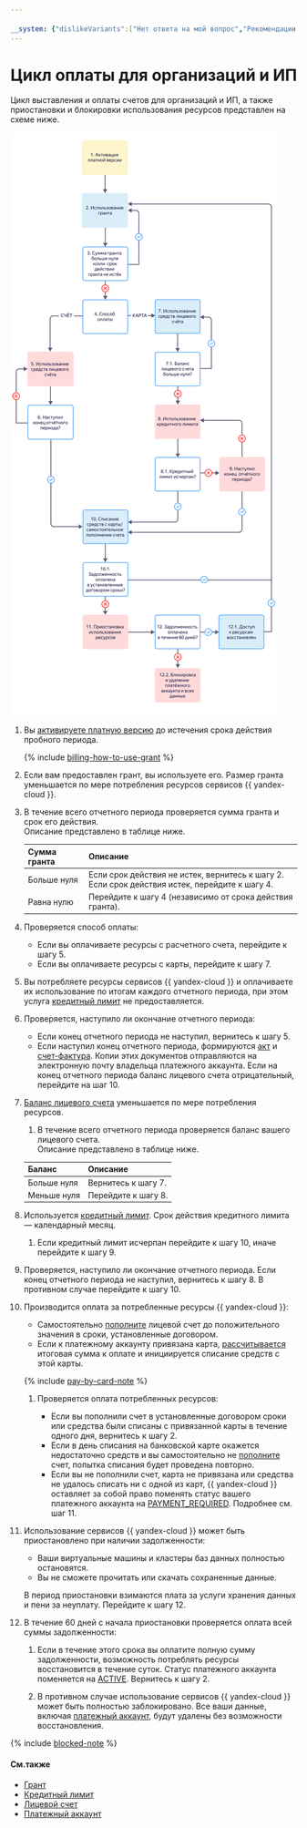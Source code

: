```yaml
---

__system: {"dislikeVariants":["Нет ответа на мой вопрос","Рекомендации не помогли","Содержание не соответствует заголовку","Другое"]}
---
```

# Цикл оплаты для организаций и ИП

Цикл выставления и оплаты счетов для организаций и ИП, а также приостановки и блокировки использования ресурсов представлен на схеме ниже.

![image](../_assets/billing-cycle-business-credit.png)

1. Вы [активируете платную версию](../operations/activate-commercial.md) до истечения срока действия пробного периода.

   {% include [billing-how-to-use-grant](../../_includes/billing-how-to-use-grant.md) %}

1. Если вам предоставлен грант, вы используете его. Размер гранта уменьшается по мере потребления ресурсов сервисов {{ yandex-cloud }}.
1. В течение всего отчетного периода проверяется сумма гранта и срок его действия. <br/>Описание представлено в таблице ниже.

   Сумма гранта | Описание
   ----- | -----
   Больше нуля | Если срок действия не истек, вернитесь к шагу 2. <br/>Если срок действия истек, перейдите к шагу 4.
   Равна нулю | Перейдите к шагу 4 (независимо от срока действия гранта).
1. Проверяется способ оплаты:
   - Если вы оплачиваете ресурсы с расчетного счета, перейдите к шагу 5.
   - Если вы оплачиваете ресурсы с карты, перейдите к шагу 7.   
1. Вы потребляете ресурсы сервисов {{ yandex-cloud }} и оплачиваете их использование по итогам каждого отчетного периода, при этом услуга [кредитный лимит](../concepts/credit-limit.md) не предоставляется. 
1. Проверяется, наступило ли окончание отчетного периода:
   - Если конец отчетного периода не наступил, вернитесь к шагу 5.
   - Если наступил конец отчетного периода, формируются [акт](../concepts/act.md) и [счет-фактура](../concepts/invoice.md). Копии этих документов отправляются на электронную почту владельца платежного аккаунта. Если на конец отчетного периода баланс лицевого счета отрицательный, перейдите на шаг 10.
1. [Баланс лицевого счета](../concepts/personal-account.md#balance) уменьшается по мере потребления ресурсов.
   
   1.  В течение всего отчетного периода проверяется баланс вашего лицевого счета. <br/>Описание представлено в таблице ниже.<p/>
   
   Баланс | Описание
   ----- | -----
   Больше нуля | Вернитесь к шагу 7.
   Меньше нуля | Перейдите к шагу 8.
    
1. Используется [кредитный лимит](../concepts/credit-limit.md). Срок действия кредитного лимита — календарный месяц.

   1. Если кредитный лимит исчерпан перейдите к шагу 10, иначе перейдите к шагу 9.  
1. Проверяется, наступило ли окончание отчетного периода. Если конец отчетного периода не наступил, вернитесь к шагу 8. В противном случае перейдите к шагу 10.  
1. Производится оплата за потребленные ресурсы {{ yandex-cloud }}:
     - Самостоятельно [пополните](../operations/pay-the-bill.md) лицевой счет до положительного значения в сроки, установленные договором.
     - Если к платежному аккаунту привязана карта, [рассчитывается](payment-methods-card-business.md#payment-amount) итоговая сумма к оплате и инициируется списание средств с этой карты.

      {% include [pay-by-card-note](../_includes/pay-by-card-note.md) %}

   1. Проверяется оплата потребленных ресурсов:

      - Если вы пополнили счет в установленные договором сроки или средства были списаны с привязанной карты в течение одного дня, вернитесь к шагу 2.
      - Если в день списания на банковской карте окажется недостаточно средств и вы самостоятельно не [пополните](../operations/pay-the-bill.md) счет, попытка списания будет проведена повторно.
      - Если вы не пополнили счет, карта не привязана или средства не удалось списать ни с одной из карт, {{ yandex-cloud }} оставляет за собой право поменять статус вашего платежного аккаунта на [PAYMENT_REQUIRED](../concepts/billing-account-statuses.md). Подробнее см. шаг 11.

1. Использование сервисов {{ yandex-cloud }} может быть приостановлено при наличии задолженности:
   - Ваши виртуальные машины и кластеры баз данных полностью остановятся.
   - Вы не сможете прочитать или скачать сохраненные данные.

    В период приостановки взимаются плата за услуги хранения данных и пени за неуплату. Перейдите к шагу 12.
1. В течение 60 дней с начала приостановки проверяется оплата всей суммы задолженности:

   1. Если в течение этого срока вы оплатите полную сумму задолженности, возможность потреблять ресурсы восстановится в течение суток. Статус платежного аккаунта поменяется на [ACTIVE](../concepts/billing-account-statuses.md). Вернитесь к шагу 2.
	
   2. В противном случае использование сервисов {{ yandex-cloud }} может быть полностью заблокировано. Все ваши данные, включая [платежный аккаунт](../concepts/billing-account.md), будут удалены без возможности восстановления.



{% include [blocked-note](../_includes/blocked-note.md) %}


#### См.также

- [Грант](../concepts/bonus-account.md)
- [Кредитный лимит](../concepts/credit-limit.md)
- [Лицевой счет](../concepts/personal-account.md)
- [Платежный аккаунт](../concepts/billing-account.md)


